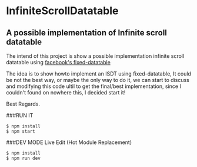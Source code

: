 InfiniteScrollDatatable
=======================

A possible implementation of Infinite scroll datatable
------------------------------------------------------

The intend of this project is show a possible implementation infinite scroll datatable using [facebook's fixed-datatable](https://facebook.github.io/fixed-data-table)

The idea is to show howto implement an ISDT using fixed-datatable, It could be not the best way, or maybe the only way to do it, we can start to discuss and modifying this code ultil to get the final/best implementation, since I couldn't found on nowhere this, I decided start it!

Best Regards.


###RUN IT

```
$ npm install
$ npm start
```

###DEV MODE
Live Edit (Hot Module Replacement)

```
$ npm install
$ npm run dev
```
